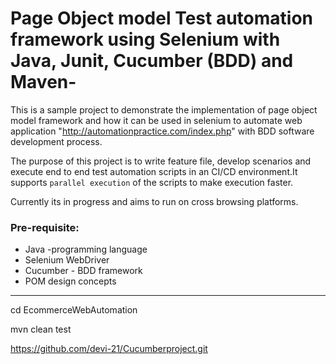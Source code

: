 # Page Object model Test automation framework using Selenium with Java, Junit, Cucumber (BDD) and Maven-
This is a sample project to demonstrate the implementation of page object model framework and how it can be used in selenium to automate web application "http://automationpractice.com/index.php" with BDD software development process.

The purpose of this project is to write feature file, develop scenarios and execute end to end test automation scripts in an CI/CD environment.It supports `parallel execution` of the scripts to make execution faster.

Currently its in progress and aims to run on cross browsing platforms.

### Pre-requisite:
* Java -programming language 
* Selenium WebDriver
* Cucumber - BDD framework
* POM design concepts
---------------------------------------------------------


cd EcommerceWebAutomation

mvn clean test



https://github.com/devi-21/Cucumberproject.git
